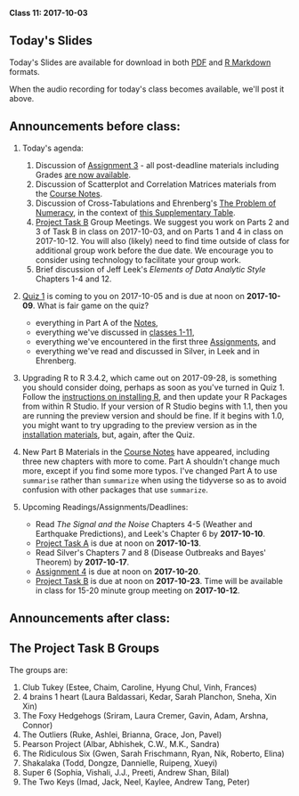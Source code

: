 **Class 11: 2017-10-03**

## Today's Slides

Today's Slides are available for download in both [PDF](https://github.com/THOMASELOVE/431slides/blob/master/class_11/431_2017_class-11-slides.pdf) and [R Markdown](https://github.com/THOMASELOVE/431slides/blob/master/class_11/431_2017_class-11-slides.Rmd) formats. 

When the audio recording for today's class becomes available, we'll post it above.

## Announcements before class:

1. Today's agenda:
    1. Discussion of [Assignment 3](https://github.com/THOMASELOVE/431homework/tree/master/HW3) - all post-deadline materials including Grades [are now available](https://github.com/THOMASELOVE/431homework/blob/master/HW3/README.md).
    2. Discussion of Scatterplot and Correlation Matrices materials from the [Course Notes](https://thomaselove.github.io/431notes/).
    3. Discussion of Cross-Tabulations and Ehrenberg's [The Problem of Numeracy](https://github.com/THOMASELOVE/431slides/blob/master/class_11/Ehrenberg_1981_pw_The_Problem_of_Numeracy.pdf), in the context of [this Supplementary Table](https://github.com/THOMASELOVE/431slides/blob/master/class_11/431_2017_class-11-supplementary-table.pdf). 
    4. [Project Task B](https://github.com/THOMASELOVE/431project/tree/master/TaskB) Group Meetings. We suggest you work on Parts 2 and 3 of Task B in class on 2017-10-03, and on Parts 1 and 4 in class on 2017-10-12. You will also (likely) need to find time outside of class for additional group work before the due date. We encourage you to consider using technology to facilitate your group work.
    5. Brief discussion of Jeff Leek's *Elements of Data Analytic Style* Chapters 1-4 and 12.

2. [Quiz 1](https://thomaselove.github.io/431syllabus/quizzes.html) is coming to you on 2017-10-05 and is due at noon on **2017-10-09**. What is fair game on the quiz?
    - everything in Part A of the [Notes](https://thomaselove.github.io/431notes/), 
    - everything we've discussed in [classes 1-11](https://github.com/thomaselove/431slides), 
    - everything we've encountered in the first three [Assignments](https://github.com/thomaselove/431homework), and 
    - everything we've read and discussed in Silver, in Leek and in Ehrenberg.

3. Upgrading R to R 3.4.2, which came out on 2017-09-28, is something you should consider doing, perhaps as soon as you've turned in Quiz 1. Follow the [instructions on installing R](https://github.com/THOMASELOVE/431/blob/master/software-installation-431.md), and then update your R Packages from within R Studio. If your version of R Studio begins with 1.1, then you are running the preview version and should be fine. If it begins with 1.0, you might want to try upgrading to the preview version as in the [installation materials](https://github.com/THOMASELOVE/431/blob/master/software-installation-431.md), but, again, after the Quiz.

4. New Part B Materials in the [Course Notes](https://thomaselove.github.io/431notes/) have appeared, including three new chapters with more to come. Part A shouldn't change much more, except if you find some more typos. I've changed Part A to use `summarise` rather than `summarize` when using the tidyverse so as to avoid confusion with other packages that use `summarize`.

4. Upcoming Readings/Assignments/Deadlines:
    - Read *The Signal and the Noise* Chapters 4-5 (Weather and Earthquake Predictions), and Leek's Chapter 6 by **2017-10-10**.
    - [Project Task A](https://github.com/THOMASELOVE/431project/tree/master/TaskA) is due at noon on **2017-10-13**.
    - Read Silver's Chapters 7 and 8 (Disease Outbreaks and Bayes' Theorem) by **2017-10-17**.
    - [Assignment 4](https://github.com/THOMASELOVE/431homework/blob/master/431-2017_assignment-4.md) is due at noon on **2017-10-20**.
    - [Project Task B](https://github.com/THOMASELOVE/431project/tree/master/TaskB) is due at noon on **2017-10-23**. Time will be available in class for 15-20 minute group meeting on **2017-10-12**.

## Announcements after class:

## The Project Task B Groups

The groups are:
1. Club Tukey (Estee, Chaim, Caroline, Hyung Chul, Vinh, Frances)
2. 4 brains 1 heart (Laura Baldassari, Kedar, Sarah Planchon, Sneha, Xin Xin)
3. The Foxy Hedgehogs (Sriram, Laura Cremer, Gavin, Adam, Arshna, Connor)
4. The Outliers (Ruke, Ashlei, Brianna, Grace, Jon, Pavel)
5. Pearson Project (Albar, Abhishek, C.W., M.K., Sandra)
6. The Ridiculous Six (Gwen, Sarah Frischmann, Ryan, Nik, Roberto, Elina)
7. Shakalaka (Todd, Dongze, Dannielle, Ruipeng, Xueyi)
8. Super 6 (Sophia, Vishali, J.J., Preeti, Andrew Shan, Bilal)
9. The Two Keys (Imad, Jack, Neel, Kaylee, Andrew Tang, Peter)
